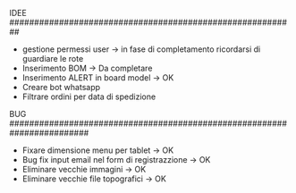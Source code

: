 IDEE
##########################################################
- gestione permessi user -> in fase di completamento ricordarsi di guardiare le rote
- Inserimento BOM -> Da completare
- Inserimento ALERT in  board model -> OK
- Creare bot whatsapp
- Filtrare ordini per data di spedizione


BUG
########################################################################
- Fixare dimensione menu per tablet -> OK
- Bug fix input email nel form di registrazzione -> OK
- Eliminare vecchie immagini -> OK
- Eliminare vecchie file topografici -> OK